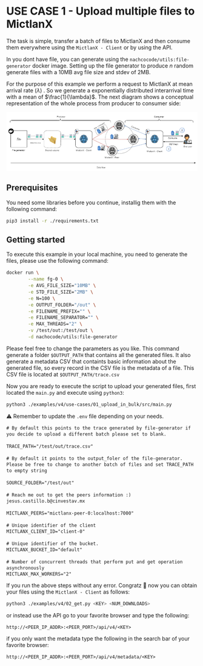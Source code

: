 # USE CASE 1 - Upload multiple files to MictlanX
The task is simple, transfer a batch of files to MictlanX and then consume them everywhere using the ```MictlanX - Client``` or by using the API.

In you dont have file, you can generate using the ```nachcocode/utils:file-generator``` docker image. Setting up the file generator to produce $n$ random generate files with a 10MB avg file size and stdev of 2MB. 

For the purpose of this example we perform a request to MictlanX at mean arrival rate ($\lambda$) . So we generate a exponentially distributed interarrival time with a mean of $\frac{1}{\lambda}$. The next diagram shows a conceptual representation of the whole process from producer to consumer side:  

<div align=center>
<a href="https://test.pypi.org/project/mictlanx/"><img src="./assets/example.png" alt="build - 0.0.33"></a>
</div>

## Prerequisites
You need some libraries before you continue, installig them with the following command:
```bash
pip3 install -r ./requirements.txt
```

## Getting started
To execute this example in your local machine, you need to generate the files, please use the following command: 
```sh
docker run \
        --name fg-0 \
        -e AVG_FILE_SIZE="10MB" \
        -e STD_FILE_SIZE="2MB" \
        -e N=100 \
        -e OUTPUT_FOLDER="/out" \
        -e FILENAME_PREFIX="" \
        -e FILENAME_SEPARATOR="" \
        -e MAX_THREADS="2" \
        -v /test/out:/test/out \
        -d nachocode/utils:file-generator
```
Please feel free to change the parameters as you like. This command generate a folder ```$OUTPUT_PATH``` that contains all the generated files. It also generate a metadata CSV that containts basic information about the generated file, so every record in the CSV file is the metadata of a file. This CSV file is located at ```$OUTPUT_PATH/trace.csv```

Now you are ready to execute the script to upload your generated files, first located the ```main.py``` and execute using ```python3```:
```sh
python3 ./examples/v4/use-cases/01_upload_in_bulk/src/main.py
```
:warning: Remember to update the ```.env``` file depending on your needs.

```
# By default this points to the trace generated by file-generator if you decide to upload a different batch please set to blank. 

TRACE_PATH="/test/out/trace.csv"

# By default it points to the output_foler of the file-generator. Please be free to change to another batch of files and set TRACE_PATH to empty string

SOURCE_FOLDER="/test/out"

# Reach me out to get the peers information :) jesus.castillo.b@cinvestav.mx

MICTLANX_PEERS="mictlanx-peer-0:localhost:7000"

# Unique identifier of the client
MICTLANX_CLIENT_ID="client-0"

# Unique identifier of the bucket.
MICTLANX_BUCKET_ID="default"

# Number of concurrent threads that perform put and get operation asynchronously
MICTLANX_MAX_WORKERS="2"
```

If you run the above steps without any error. Congratz :tada: now you can obtain your files using the ```MictlanX - Client``` as follows:
```bash
python3 ./examples/v4/02_get.py <KEY> <NUM_DOWNLOADS> 
```

or instead use the API go to your favorite browser and type the following:
```
http://<PEER_IP_ADDR>:<PEER_PORT>/api/v4/<KEY>
```

if you only want the metadata type the following in the search bar of your favorite browser:
```
http://<PEER_IP_ADDR>:<PEER_PORT>/api/v4/metadata/<KEY>
```
